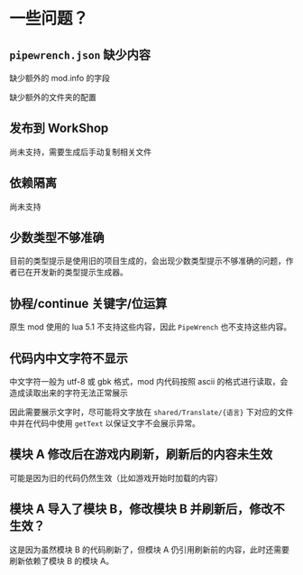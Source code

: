 # 一些问题？

## `pipewrench.json` 缺少内容

缺少额外的 mod.info 的字段

缺少额外的文件夹的配置

## 发布到 WorkShop

尚未支持，需要生成后手动复制相关文件

## 依赖隔离

尚未支持

## 少数类型不够准确

目前的类型提示是使用旧的项目生成的，会出现少数类型提示不够准确的问题，作者已在开发新的类型提示生成器。

## 协程/continue 关键字/位运算

原生 mod 使用的 lua 5.1 不支持这些内容，因此 `PipeWrench` 也不支持这些内容。

## 代码内中文字符不显示

中文字符一般为 utf-8 或 gbk 格式，mod 内代码按照 ascii 的格式进行读取，会造成读取出来的字符无法正常展示

因此需要展示文字时，尽可能将文字放在 `shared/Translate/{语言}` 下对应的文件中并在代码中使用 `getText` 以保证文字不会展示异常。

## 模块 A 修改后在游戏内刷新，刷新后的内容未生效

可能是因为旧的代码仍然生效（比如游戏开始时加载的内容）

## 模块 A 导入了模块 B，修改模块 B 并刷新后，修改不生效？

这是因为虽然模块 B 的代码刷新了，但模块 A 仍引用刷新前的内容，此时还需要刷新依赖了模块 B 的模块 A。